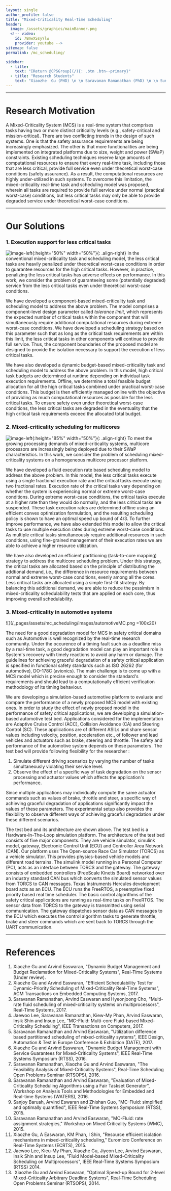 ```yaml
---
layout: single
author_profile: false
title: "Mixed-Criticality Real-Time Scheduling"
header:
  image: /assets/graphics/mainBanner.png
  <!-- video:
    id: 78mwXSsyYlw
    provider: youtube -->
sitemap: false
permalink: /mc_scheduling/

sidebar:
  - title:
    text: "[Return @CPSGroup](/){: .btn .btn--primary}"
  - title: "Research Students"
    text: "Xiaozhe  Gu (PHD) \n \n Saravanan Ramanathan (PhD) \n \n Sundar Vijayakumar (PhD)"
---
```


******

# Research Motivation

A Mixed-Criticality System (MCS) is a real-time system that comprises tasks having two or more distinct criticality levels (e.g., safety-critical and mission-critical). There are two conflicting trends in the design of such systems. One is that the safety assurance requirements are being increasingly emphasized. The other is that more functionalities are being implemented on integrated platforms due to size, weight and power (SWaP) constraints. Existing scheduling techniques reserve large amounts of computational resources to ensure that every real-time task, including those that are less critical, provide full service even under theoretical worst-case conditions (safety assurance). As a result, the computational resources are highly under-utilized in such systems. To overcome this limitation, the mixed-criticality real-time task and scheduling model was proposed, wherein all tasks are required to provide full service under normal (practical worst-case) conditions, but less critical tasks may only be able to provide degraded service under theoretical worst-case conditions.

****** 

# Our Solutions

### 1. Execution support for less critical tasks

![image-left](/_pages/assets/mc_scheduling/images/dy.png){:height="50%" width="50%"}{: .align-right}
In the conventional mixed-criticality task and scheduling model, the less critical tasks are heavily penalized under theoretical worst-case conditions in order to guarantee resources for the high critical tasks. However, in practice, penalizing the less critical tasks has adverse effects on performance. In this work, we consider the problem of guaranteeing some (potentially degraded) service from the less critical tasks even under theoretical worst-case conditions.

We have developed a component-based mixed-criticality task and scheduling model to address the above problem. The model comprises a component-level design parameter called _tolerance limit_, which represents the expected number of critical tasks within the component that will simultaneously require additional computational resources during extreme worst-case conditions. We have developed a scheduling strategy based on this parameter such that as long as the critical task requirements are within this limit, the less critical tasks in other components will continue to provide full service. Thus, the component boundaries of the proposed model are designed to provide the isolation necessary to support the execution of less critical tasks.

We have also developed a dynamic budget-based mixed-criticality task and scheduling model to address the above problem. In this model, high critical task budgets are determined at runtime depending on individual task execution requirements. Offline, we determine a total feasible budget allocation for all the high critical tasks combined under practical worst-case conditions. This budget is then efficiently managed online with the objective of providing as much computational resources as possible for the less critical tasks. To ensure safety even under theoretical worst-case conditions, the less critical tasks are degraded in the eventuality that the high critical task requirements exceed the allocated total budget.

### 2. Mixed-criticality scheduling for multicores

![image-left](/_pages/assets/mc_scheduling/images/example_multi.png){:height="85%" width="50%"}{: .align-right}
To meet the growing processing demands of mixed-criticality systems, multicore processors are increasingly being deployed due to their SWaP characteristics. In this work, we consider the problem of scheduling mixed-criticality systems on a homogeneous multicore processor platform.

We have developed a fluid execution rate based scheduling model to address the above problem. In this model, the less critical tasks execute using a single fractional execution rate and the critical tasks execute using two fractional rates. Execution rate of the critical tasks vary depending on whether the system is experiencing normal or extreme worst-case conditions. During extreme worst-case conditions, the critical tasks execute at a higher rate than they would do normally, and the less critical tasks are suspended. These task execution rates are determined offline using an efficient convex optimization formulation, and the resulting scheduling policy is shown to have an optimal speed up bound of 4/3. To further improve performance, we have also extended this model to allow the critical tasks to use multiple execution rates during extreme worst-case conditions. As multiple critical tasks simultaneously require additional resources in such conditions, using fine-grained management of their execution rates we are able to achieve a higher resource utilization.

We have also developed an efficient partitioning (task-to-core mapping) strategy to address the multicore scheduling problem. Under this strategy, the critical tasks are allocated based on the principle of distributing the addtional demand, i.e., the difference in resource requirements between normal and extreme worst-case conditions, evenly among all the cores. Less critical tasks are allocated using a simple first-fit strategy. By balancing this additional demand, we are able to reduce the pessimism in mixed-criticality schedulability tests that are applied on each core, thus improving overall schedulability.

<!---
your comment goes here
and here ![image-left](/_pages/assets/mc_scheduling/images/automotiveMC.png){:height="30%" width="30%"}   -->

### 3. Mixed-criticality in automotive systems 
![](/_pages/assets/mc_scheduling/images/automotiveMC.png =100x20)
 
 
The need for a good degradation model for MCS in safety critical domains such as Automotive is well recognized by the real-time research community. Under the occurence of a timing fault such as a deadline miss by a real-time task, a good degradation model can play an important role in System's recovery with timely reactions to avoid any harm or damage. The guidelines for achieving graceful degradation of a safety critical application is specified in functional safety standards such as ISO 26262 (for automotive), DO-178C (avionics). The main challenge is to come up with a MCS  model which is precise enough to consider the standard's requirements and should lead to a computationally efficient verification methodology of its timing behaviour. 

We are developing a simulation-based automotive platform to evaluate and compare the performance of a newly proposed MCS model with existing ones.
In order to study the effect of newly propsed model in the performance of safety critical applications, we are developing a simulation-based automotive test bed. Applications considered for the implementation are Adaptive Cruise Control (ACC), Collision Avoidance (CA) and Steering Control (SC). These applications are of different ASILs and share sensor values including velocity, position, acceleration etc., of follower and lead vehicles  and actuators such as brake, steering and throttle. The safety and performance of the automotive system depends on these parameters.  The test bed will provide following flexibility for the researcher :

1. Simulate different driving scenarios by varying the number of tasks simultaneously violating their service level.
2. Observe the effect of a specific way of task degradation on the sensor processing and actuator values which affects the application's performance.

Since multiple applications may individually compute the same actuator commands such as values of brake, throttle and steer, a specific way of achieving graceful degradation of applications significantly impact the values of these parameters. The experimental setup also provides the flexibility to observe  different ways of achieving graceful degradation under these different scenarios. 

The test bed and its architecture are shown above. The test bed is a Hardware-In-The-Loop simulation platform. The architecture of the test bed consists of five major components. They are vehicle simulator, simulink model, gateway, Electronic Control Unit (ECU) and Controller Area Network (CAN). Our platform uses The Open-source Race Car Simulator (TORCS) as a vehicle simulator. This provides physics-based vehicle models and different road terrains. The simulink model running in a Personal Computer (PC), acts as an interface between TORCS and the gateway. The gateway consists of embedded controllers (FreeScale Kinetis Board) networked over an industry standard CAN bus which converts the simulated sensor values from TORCS to CAN messages. Texas Instruments Hercules development board acts as an ECU. The ECU runs the FreeRTOS, a preemptive fixed priority based real time scheduler. The basic control algorithms of the safety critical applications are running as real-time tasks on FreeRTOS. The sensor data from TORCS to the gateway is transmitted using serial communication. The gateway dispatches sensor data as CAN messages to the ECU which executes the control algorithm tasks to generate throttle, brake and steer commands which are sent back to TORCS through the UART communication.

 ******

# References
<ol>
<li>  Xiaozhe Gu and Arvind Easwaran, "Dynamic Budget Management and Budget Reclamation for Mixed-Criticality Systems", Real-Time Systems (Under review).</li>
<li> Xiaozhe Gu and Arvind Easwaran, "Efficient Schedulability Test for Dynamic-Priority Scheduling of Mixed-Criticality Real-Time Systems", ACM Transactions on Embedded Computing Systems, 2017.</li>
<li> Saravanan Ramanathan, Arvind Easwaran and Hyeonjoong Cho, "Multi-rate fluid scheduling of mixed-criticality systems on multiprocessors", Real-Time Systems, 2017.</li>
<li> Jaewoo Lee, Saravanan Ramanathan, Kiew-My Phan, Arvind Easwaran, Insik Shin and Insup Lee, "MC-Fluid: Multi-core Fluid-based Mixed-Criticality Scheduling", IEEE Transactions on Computers, 2017.</li>
<li> Saravanan Ramanathan and Arvind Easwaran, "Utilization difference based partitioned scheduling of mixed-criticality systems", IEEE Design, Automation & Test in Europe Conference & Exhibition (DATE), 2017.</li>
<li> Xiaozhe Gu and Arvind Easwaran, "Dynamic Budget Management with Service Guarantees for Mixed-Criticality Systems", IEEE Real-Time Systems Symposium (RTSS), 2016.</li>
<li>Saravanan Ramanathan, Xiaozhe Gu and Arvind Easwaran, "The Feasibility Analysis of Mixed-Criticality Systems", Real-Time Scheduling Open Problems Seminar (RTSOPS), 2016.</li>
<li>Saravanan Ramanathan and Arvind Easwaran, "Evaluation of Mixed-Criticality Scheduling Algorithms using a Fair Taskset Generator", Workshop on Analysis Tools and Methodologies for Embedded and Real-time Systems (WATERS), 2016.</li>
<li> Sanjoy Baruah, Arvind Eswaran and Zhishan Guo, "MC-Fluid: simplified and optimally quantified", IEEE Real-Time Systems Symposium (RTSS), 2015.</li>
<li> Saravanan Ramanathan and Arvind Easwaran, "MC-Fluid: rate assignment strategies," Workshop on Mixed Criticality Systems (WMC), 2015.</li>
<li>Xiaozhe Gu, A Easwaran, KM Phan, I Shin, "Resource efficient isolation mechanisms in mixed-criticality scheduling," Euromicro Conference on Real-Time Systems (ECRTS), 2015.</li>
<li> Jaewoo Lee, Kieu-My Phan, Xiaozhe Gu, Jiyeon Lee, Arvind Easwaran, Insik Shin and Insup Lee, "Fluid Model-based Mixed-Criticality Scheduling on Multiprocessors", IEEE Real-Time Systems Symposium (RTSS) 2014.</li>
<li>  Xiaozhe Gu and Arvind Easwaran, "Optimal Speed-up Bound for 2-level Mixed-Criticality Arbitrary Deadline Systems", Real-Time Scheduling Open Problems Seminar (RTSOPS), 2014. </li>
</ol>
